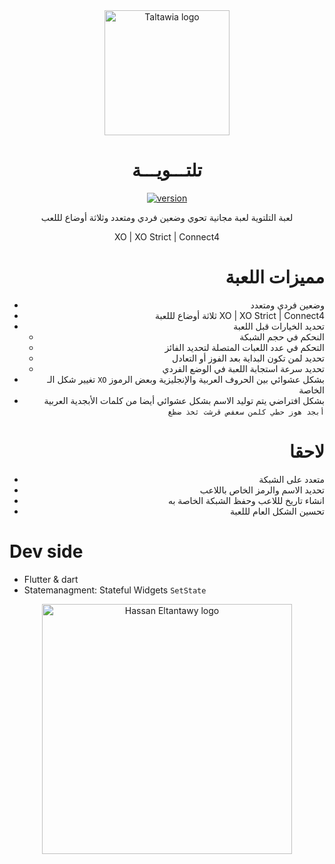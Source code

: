 <div align="center">

<img src="https://raw.githubusercontent.com/HasanEltantawy/taltawia/main/icon.png" alt='Taltawia logo' width="200"/>

# تلتـــويـــة

[![version](https://img.shields.io/badge/version-1.0.0-gray.svg)](https://github.com/HasanEltantawy/taltawia/)

لعبة التلتوية لعبة مجانية تحوي وضعين فردي ومتعدد وثلاثة أوضاع لللعب

XO | XO Strict | Connect4

<div align="right">

# مميزات اللعبة

- وضعين فردي ومتعدد
- ثلاثة أوضاع لللعبة XO | XO Strict | Connect4
- تحديد الخيارات قبل اللعبة
  - النحكم في حجم الشبكة
  - التحكم في عدد اللعبات المتصلة لتحديد الفائز
  - تحديد لمن تكون البداية بعد الفوز أو التعادل
  - تحديد سرعة استجابة اللعبة في الوضع الفردي
- تغيير شكل الـ `XO` بشكل عشوائي بين الحروف العربية والإنجليزية وبعض الرموز الخاصة
- بشكل افتراضي يتم توليد الاسم بشكل عشوائي أيضا من كلمات الأبجدية العربية `أبجد هوز حطي كلمن سعفص قرشت ثخذ ضظغ`

# لاحقا

- متعدد على الشبكة
- تحديد الاسم والرمز الخاص باللاعب
- انشاء تاريخ لللاعب وحفظ الشبكة الخاصة به
- تحسين الشكل العام لللعبة

<div align="Left">

# Dev side

- Flutter & dart
- Statemanagment: Stateful Widgets `SetState`

<div align="center">

<img src="https://raw.githubusercontent.com/HasanEltantawy/taltawia/main/7t.png" alt='Hassan Eltantawy logo' width="400"/>
